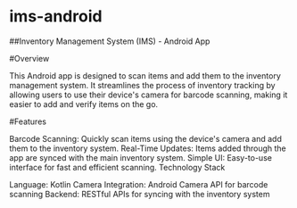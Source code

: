 # ims-android


##Inventory Management System (IMS) - Android App

#Overview

This Android app is designed to scan items and add them to the inventory management system. It streamlines the process of inventory tracking by allowing users to use their device's camera for barcode scanning, making it easier to add and verify items on the go.

#Features

Barcode Scanning: Quickly scan items using the device's camera and add them to the inventory system.
Real-Time Updates: Items added through the app are synced with the main inventory system.
Simple UI: Easy-to-use interface for fast and efficient scanning.
Technology Stack

Language: Kotlin
Camera Integration: Android Camera API for barcode scanning
Backend: RESTful APIs for syncing with the inventory system
